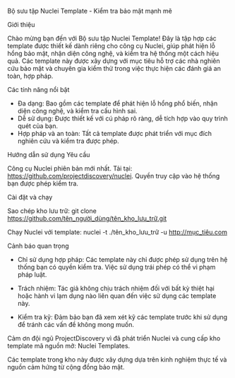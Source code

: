 Bộ sưu tập Nuclei Template - Kiểm tra bảo mật mạnh mẽ

Giới thiệu

Chào mừng bạn đến với Bộ sưu tập Nuclei Template! Đây là tập hợp các template được thiết kế dành riêng cho công cụ Nuclei, giúp phát hiện lỗ hổng bảo mật, nhận diện công nghệ, và kiểm tra hệ thống một cách hiệu quả. Các template này được xây dựng với mục tiêu hỗ trợ các nhà nghiên cứu bảo mật và chuyên gia kiểm thử trong việc thực hiện các đánh giá an toàn, hợp pháp.

Các tính năng nổi bật

+ Đa dạng: Bao gồm các template để phát hiện lỗ hổng phổ biến, nhận diện công nghệ, và kiểm tra cấu hình sai.
+ Dễ sử dụng: Được thiết kế với cú pháp rõ ràng, dễ tích hợp vào quy trình quét của bạn.
+ Hợp pháp và an toàn: Tất cả template được phát triển với mục đích nghiên cứu và kiểm tra được phép.

Hướng dẫn sử dụng
Yêu cầu

Công cụ Nuclei phiên bản mới nhất. Tải tại: https://github.com/projectdiscovery/nuclei.
Quyền truy cập vào hệ thống bạn được phép kiểm tra.

Cài đặt và chạy

Sao chép kho lưu trữ:
git clone https://github.com/tên_người_dùng/tên_kho_lưu_trữ.git


Chạy Nuclei với template:
nuclei -t ./tên_kho_lưu_trữ -u http://mục_tiêu.com


Cảnh báo quan trọng

+ Chỉ sử dụng hợp pháp: Các template này chỉ được phép sử dụng trên hệ thống bạn có quyền kiểm tra. Việc sử dụng trái phép có thể vi phạm pháp luật.

+ Trách nhiệm: Tác giả không chịu trách nhiệm đối với bất kỳ thiệt hại hoặc hành vi lạm dụng nào liên quan đến việc sử dụng các template này.

+ Kiểm tra kỹ: Đảm bảo bạn đã xem xét kỹ các template trước khi sử dụng để tránh các vấn đề không mong muốn.


Cảm ơn đội ngũ ProjectDiscovery vì đã phát triển Nuclei và cung cấp kho template mã nguồn mở: Nuclei Templates.

Các template trong kho này được xây dựng dựa trên kinh nghiệm thực tế và nguồn cảm hứng từ cộng đồng bảo mật.

